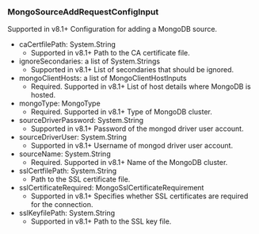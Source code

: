 ### MongoSourceAddRequestConfigInput
Supported in v8.1+
  Configuration for adding a MongoDB source.

- caCertfilePath: System.String
  - Supported in v8.1+
      Path to the CA certificate file.
- ignoreSecondaries: a list of System.Strings
  - Supported in v8.1+
      List of secondaries that should be ignored.
- mongoClientHosts: a list of MongoClientHostInputs
  - Required. Supported in v8.1+
      List of host details where MongoDB is hosted.
- mongoType: MongoType
  - Required. Supported in v8.1+
      Type of MongoDB cluster.
- sourceDriverPassword: System.String
  - Supported in v8.1+
      Password of the mongod driver user account.
- sourceDriverUser: System.String
  - Supported in v8.1+
      Username of mongod driver user account.
- sourceName: System.String
  - Required. Supported in v8.1+
      Name of the MongoDB cluster.
- sslCertfilePath: System.String
  - Path to the SSL certificate file.
- sslCertificateRequired: MongoSslCertificateRequirement
  - Supported in v8.1+
      Specifies whether SSL certificates are required for the connection.
- sslKeyfilePath: System.String
  - Supported in v8.1+
      Path to the SSL key file.
